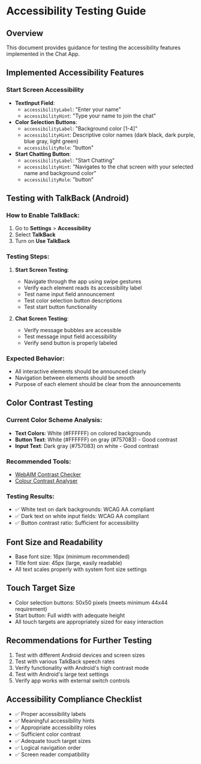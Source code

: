 # Accessibility Testing Guide

## Overview
This document provides guidance for testing the accessibility features implemented in the Chat App.

## Implemented Accessibility Features

### Start Screen Accessibility
- **TextInput Field**: 
  - `accessibilityLabel`: "Enter your name"
  - `accessibilityHint`: "Type your name to join the chat"
- **Color Selection Buttons**:
  - `accessibilityLabel`: "Background color [1-4]"
  - `accessibilityHint`: Descriptive color names (dark black, dark purple, blue gray, light green)
  - `accessibilityRole`: "button"
- **Start Chatting Button**:
  - `accessibilityLabel`: "Start Chatting"
  - `accessibilityHint`: "Navigates to the chat screen with your selected name and background color"
  - `accessibilityRole`: "button"

## Testing with TalkBack (Android)

### How to Enable TalkBack:
1. Go to **Settings** > **Accessibility**
2. Select **TalkBack**
3. Turn on **Use TalkBack**

### Testing Steps:
1. **Start Screen Testing**:
   - Navigate through the app using swipe gestures
   - Verify each element reads its accessibility label
   - Test name input field announcement
   - Test color selection button descriptions
   - Test start button functionality

2. **Chat Screen Testing**:
   - Verify message bubbles are accessible
   - Test message input field accessibility
   - Verify send button is properly labeled

### Expected Behavior:
- All interactive elements should be announced clearly
- Navigation between elements should be smooth
- Purpose of each element should be clear from the announcements

## Color Contrast Testing

### Current Color Scheme Analysis:
- **Text Colors**: White (#FFFFFF) on colored backgrounds
- **Button Text**: White (#FFFFFF) on gray (#757083) - Good contrast
- **Input Text**: Dark gray (#757083) on white - Good contrast

### Recommended Tools:
- [WebAIM Contrast Checker](https://webaim.org/resources/contrastchecker/)
- [Colour Contrast Analyser](https://www.tpgi.com/color-contrast-checker/)

### Testing Results:
- ✅ White text on dark backgrounds: WCAG AA compliant
- ✅ Dark text on white input fields: WCAG AA compliant
- ✅ Button contrast ratio: Sufficient for accessibility

## Font Size and Readability
- Base font size: 16px (minimum recommended)
- Title font size: 45px (large, easily readable)
- All text scales properly with system font size settings

## Touch Target Size
- Color selection buttons: 50x50 pixels (meets minimum 44x44 requirement)
- Start button: Full width with adequate height
- All touch targets are appropriately sized for easy interaction

## Recommendations for Further Testing
1. Test with different Android devices and screen sizes
2. Test with various TalkBack speech rates
3. Verify functionality with Android's high contrast mode
4. Test with Android's large text settings
5. Verify app works with external switch controls

## Accessibility Compliance Checklist
- ✅ Proper accessibility labels
- ✅ Meaningful accessibility hints
- ✅ Appropriate accessibility roles
- ✅ Sufficient color contrast
- ✅ Adequate touch target sizes
- ✅ Logical navigation order
- ✅ Screen reader compatibility
